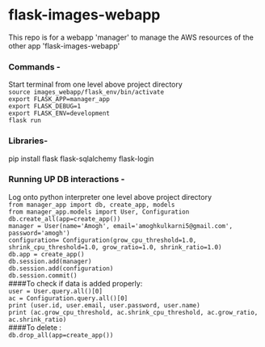 # flask-images-webapp
This repo is for a webapp 'manager' to manage the AWS resources of the other app 'flask-images-webapp'

### Commands -
Start terminal from one level above project directory <br>
`source images_webapp/flask_env/bin/activate` <br>
`export FLASK_APP=manager_app` <br>
`export FLASK_DEBUG=1` <br>
`export FLASK_ENV=development` <br>
`flask run` <br>

### Libraries-
pip install flask flask-sqlalchemy flask-login

### Running UP DB interactions -
Log onto python interpreter one level above project directory <br>
`from manager_app import db, create_app, models` <br>
`from manager_app.models import User, Configuration` <br>
`db.create_all(app=create_app())` <br>
`manager = User(name='Amogh', email='amoghkulkarni5@gmail.com', password='amogh')` <br>
`configuration= Configuration(grow_cpu_threshold=1.0, shrink_cpu_threshold=1.0, grow_ratio=1.0, shrink_ratio=1.0)` <br>
`db.app = create_app()` <br>
`db.session.add(manager)` <br>
`db.session.add(configuration)` <br>
`db.session.commit()` <br>
####To check if data is added properly: <br>
`user = User.query.all()[0]` <br>
`ac = Configuration.query.all()[0]` <br>
`print (user.id, user.email, user.password, user.name)` <br>
`print (ac.grow_cpu_threshold, ac.shrink_cpu_threshold, ac.grow_ratio, ac.shrink_ratio)` <br>
####To delete : <br>
`db.drop_all(app=create_app())` <br>